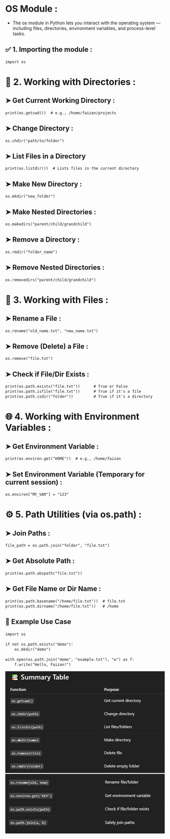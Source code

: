 # OS Module :
- The os module in Python lets you interact with the operating system — including files, directories, environment variables, and process-level tasks.

## ✅ 1. Importing the module :
```
import os
```
# 📁 2. Working with Directories :
## ➤ Get Current Working Directory :
```
print(os.getcwd())  # e.g., /home/faizan/projects
```

## ➤ Change Directory :
```
os.chdir("path/to/folder")
```
## ➤ List Files in a Directory
```
print(os.listdir())  # Lists files in the current directory
```
## ➤ Make New Directory :
```
os.mkdir("new_folder")
```

## ➤ Make Nested Directories :
```
os.makedirs("parent/child/grandchild")
```
## ➤ Remove a Directory :
```
os.rmdir("folder_name")
```
## ➤ Remove Nested Directories :
```
os.removedirs("parent/child/grandchild")
```
# 📄 3. Working with Files :
## ➤ Rename a File :
```
os.rename("old_name.txt", "new_name.txt")
```
## ➤ Remove (Delete) a File :
```
os.remove("file.txt")
```
## ➤ Check if File/Dir Exists :
```
print(os.path.exists("file.txt"))      # True or False
print(os.path.isfile("file.txt"))      # True if it's a file
print(os.path.isdir("folder"))         # True if it's a directory
```

# 🌐 4. Working with Environment Variables :
## ➤ Get Environment Variable :
```
print(os.environ.get("HOME"))  # e.g., /home/faizan
```
## ➤ Set Environment Variable (Temporary for current session) :
```
os.environ["MY_VAR"] = "123"
```
# ⚙️ 5. Path Utilities (via os.path) :
## ➤ Join Paths :
```
file_path = os.path.join("folder", "file.txt")
```
## ➤ Get Absolute Path :
```
print(os.path.abspath("file.txt"))
```
## ➤ Get File Name or Dir Name :
```
print(os.path.basename("/home/file.txt"))  # file.txt
print(os.path.dirname("/home/file.txt"))   # /home
```

## 🧪 Example Use Case
```
import os

if not os.path.exists("demo"):
    os.mkdir("demo")

with open(os.path.join("demo", "example.txt"), "w") as f:
    f.write("Hello, Faizan!")

```    

![](assets/summary-table.png)
![](assets/summary.png)